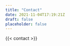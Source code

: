 ```yaml
---
title: "Contact"
date: 2021-11-04T17:19:21Z
draft: false
placeholder: false
---
```



{{< contact >}}